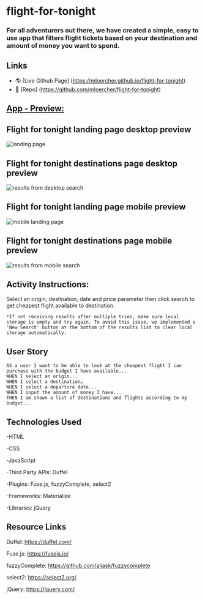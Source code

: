 # flight-for-tonight

### For all adventurers out there, we have created a simple, easy to use app that filters flight tickets based on your destination and amount of money you want to spend.  

## Links

* 🌎 [Live Github Page] (https://mloercher.github.io/flight-for-tonight)
* 💾 [Repo] (https://github.com/mloercher/flight-for-tonight)

## <u>App - Preview:</u>


## Flight for tonight landing page desktop preview
<img src="./assets/images/landing-page.png" alt="landing page" />

## Flight for tonight destinations page desktop preview
<img src="./assets/images/results-desktop.png" alt="results from desktop search" />

## Flight for tonight landing page mobile preview
<img src="./assets/images/mobile-inputs.png" alt="mobile landing page" />

## Flight for tonight destinations page mobile preview
<img src="./assets/images/mobile-results.png" alt="results from mobile search" />

## Activity Instructions:

Select an origin, destination, date and price parameter then click search to get cheapest flight available to destination. 

    *If not receiving results after multiple tries, make sure local storage is empty and try again. To avoid this issue, we implemented a 'New Search' button at the bottom of the results list to clear local storage automatically.


## User Story

```
AS a user I want to be able to look at the cheapest flight I can purchase with the budget I have available...
WHEN I select an origin...
WHEN I select a destination…
WHEN I select a departure date...
WHEN I input the amount of money I have...  
THEN I am shown a list of destinations and flights according to my budget...
```

## Technologies Used
-HTML

-CSS

-JavaScript

-Third Party APIs: Duffel

-Plugins: Fuse.js, fuzzyComplete, select2

-Frameworks: Materialize

-Libraries: jQuery

## Resource Links

Duffel: https://duffel.com/

Fuse.js: https://fusejs.io/

fuzzyComplete: https://github.com/aliask/fuzzycomplete

select2: https://select2.org/

jQuery: https://jquery.com/





